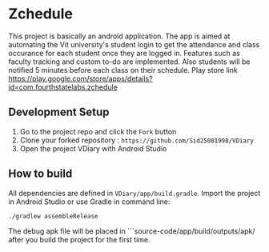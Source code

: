 # Zchedule
This project is basically an android application.
The app is aimed at automating the Vit university's student login to get the attendance and class occurance for each student once they are logged in.
Features such as faculty tracking and custom to-do are implemented.
Also students will be notified 5 minutes before each class on their schedule.
Play store link https://play.google.com/store/apps/details?id=com.fourthstatelabs.zchedule

## Development Setup
1. Go to the project repo and click the `Fork` button
2. Clone your forked repository : `https://github.com/Sid25081998/VDiary`
3. Open the project VDiary with Android Studio

## How to build
All dependencies are defined in ```VDiary/app/build.gradle```. Import the project in Android Studio or use Gradle in command line:
```
./gradlew assembleRelease
```
The debug apk file will be placed in ```source-code/app/build/outputs/apk/ after you build the project for the first time.
